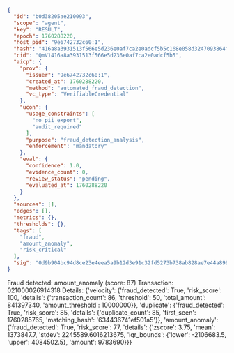 ```json
{
  "id": "b0d38205ae210093",
  "scope": "agent",
  "key": "RESULT",
  "epoch": 1760288220,
  "host_pid": "9e6742732c60:1",
  "hash": "416a8a3931513f566e5d236e0af7ca2e0adcf5b5c168e058d3247093864f4379",
  "cid": "QmV1416a8a3931513f566e5d236e0af7ca2e0adcf5b5",
  "aicp": {
    "prov": {
      "issuer": "9e6742732c60:1",
      "created_at": 1760288220,
      "method": "automated_fraud_detection",
      "vc_type": "VerifiableCredential"
    },
    "ucon": {
      "usage_constraints": [
        "no_pii_export",
        "audit_required"
      ],
      "purpose": "fraud_detection_analysis",
      "enforcement": "mandatory"
    },
    "eval": {
      "confidence": 1.0,
      "evidence_count": 0,
      "review_status": "pending",
      "evaluated_at": 1760288220
    }
  },
  "sources": [],
  "edges": [],
  "metrics": {},
  "thresholds": {},
  "tags": [
    "fraud",
    "amount_anomaly",
    "risk_critical"
  ],
  "sig": "0d9b904bc94d8ce23e4eea5a9b12d3e91c32fd5273b738ab828ae7e44a8994c8"
}
```

Fraud detected: amount_anomaly (score: 87)
Transaction: 021000026914318
Details: {'velocity': {'fraud_detected': True, 'risk_score': 100, 'details': {'transaction_count': 86, 'threshold': 50, 'total_amount': 841397340, 'amount_threshold': 10000000}}, 'duplicate': {'fraud_detected': True, 'risk_score': 85, 'details': {'duplicate_count': 85, 'first_seen': 1760285765, 'matching_hash': '634436741ef501a5'}}, 'amount_anomaly': {'fraud_detected': True, 'risk_score': 77, 'details': {'zscore': 3.75, 'mean': 1373847.7, 'stdev': 2245589.6016213675, 'iqr_bounds': {'lower': -2106683.5, 'upper': 4084502.5}, 'amount': 9783690}}}